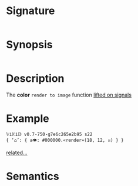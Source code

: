 # Signature
```vikid-signature
```

# Synopsis
```vikid-synopsis
```

# Description
The __color__ `render to image` function [lifted on signals](/refman/concepts/pure_functions)

# Example
```vikid-script
𝕍i𝕂i𝔻 v0.7-750-g7e6c265e2b95 s22
{ ‘⌂’: { a👁: #000000.«render»(18, 12, ☒) } }
```


[related...](interpolated?)

# Semantics